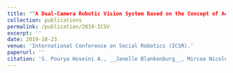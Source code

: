 ```yaml
---
title: ""A Dual-Camera Robotic Vision System Based on the Concept of Active Perception"
collection: publications
permalink: /publication/2019-ICSV
excerpt: ''
date: 2019-10-23
venue: 'International Conference on Social Robotics (ICSR).'
paperurl: ''
citation: 'S. Pourya Hoseini A., __Janelle Blankenburg__, Mircea Nicolescu, Monica Nicolescu, and David Feil-Seifer. "A Dual-Camera Robotic Vision System Based on the Concept of Active Perception." In International Symposium on Visual Computing (ISVC), Lake Tahoe, USA, Oct 2019.'
---
```



